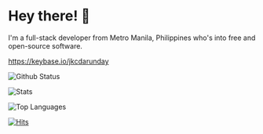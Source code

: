 # Hey there! :wave:


I'm a full-stack developer from Metro Manila, Philippines who's into free and open-source software.

https://keybase.io/jkcdarunday


![Github Status](https://github-profile-summary-cards.vercel.app/api/cards/profile-details?username=jkcdarunday&theme=gruvbox)

![Stats](https://github-readme-stats.vercel.app/api?username=jkcdarunday&show_icons=true&theme=dark)

![Top Languages](https://github-readme-stats.vercel.app/api/top-langs/?username=jkcdarunday&layout=compact&theme=dark&hide=php)

[![Hits](https://hits.seeyoufarm.com/api/count/incr/badge.svg?url=https%3A%2F%2Fgithub.com%2Fjkcdarunday&count_bg=%233D6EC8&title_bg=%23555555&icon=github.svg&icon_color=%23E7E7E7&title=hits&edge_flat=false)](https://hits.seeyoufarm.com)
